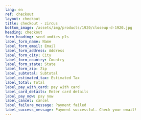 ```yaml
---
lang: en
ref: checkout
layout: checkout
title: checkout · zircus
bottom_image: /assets/img/products/1920/closeup-d-1920.jpg
heading: checkout
form_heading: send undies pls
label_form_name: Name
label_form_email: Email
label_form_address: Address
label_form_city: City
label_form_country: Country
label_form_state: State
label_form_zip: Zip
label_subtotal: Subtotal
label_estimated_tax: Estimated Tax
label_total: Total
label_pay_with_card: pay with card
label_card_details: Enter card details
label_pay_now: pay now
label_cancel: cancel
label_failure_message: Payment failed
label_success_message: Payment successful. Check your email!
---
```

